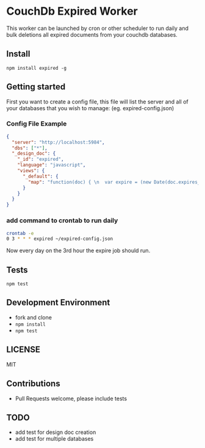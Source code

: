 # CouchDb Expired Worker

This worker can be launched by cron or other scheduler to run daily and bulk
deletions all expired documents from your couchdb databases.

## Install

`npm install expired -g`

## Getting started

First you want to create a config file, this file will list the server and all of your databases that you wish to manage: (eg. expired-config.json)


### Config File Example

``` json
{
  "server": "http://localhost:5984",
  "dbs": ["*"],
  "_design_doc": {
    "_id": "expired",
    "language": "javascript",
    "views": {
      "_default": {
        "map": "function(doc) { \n  var expire = (new Date(doc.expires_in)),\n    today = (new Date());\n  if (expire < today) {\n    emit(doc._id, doc._rev);\n  }\n}\n"
      }
    }
  }
}
```

### add command to crontab to run daily

``` sh
crontab -e
0 3 * * * expired ~/expired-config.json
```
Now every day on the 3rd hour the expire job should run.

## Tests

`npm test`

## Development Environment

* fork and clone
* `npm install`
* `npm test`

## LICENSE

MIT

## Contributions

* Pull Requests welcome, please include tests

## TODO

* add test for design doc creation
* add test for multiple databases
